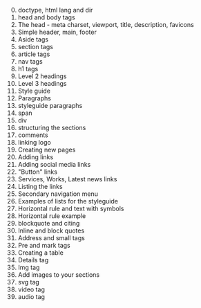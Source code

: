 0. doctype, html lang and dir
1. head and body tags
2. The head - meta charset, viewport, title, description, favicons
3. Simple header, main, footer
4. Aside tags
5. section tags
6. article tags
7. nav tags
8. h1 tags
9. Level 2 headings
10. Level 3 headings
11. Style guide
12. Paragraphs
13. styleguide paragraphs
14. span
15. div
16. structuring the sections
17. comments
18. linking logo
19. Creating new pages
20. Adding links
21. Adding social media links
22. "Button" links
23. Services, Works, Latest news links
24. Listing the links
25. Secondary navigation menu
26. Examples of lists for the styleguide
27. Horizontal rule and text with symbols
28. Horizontal rule example
29. blockquote and citing
30. Inline and block quotes
31. Address and small tags
32. Pre and mark tags
33. Creating a table
34. Details tag
35. Img tag
36. Add images to your sections
37. svg tag
38. video tag
39. audio tag
